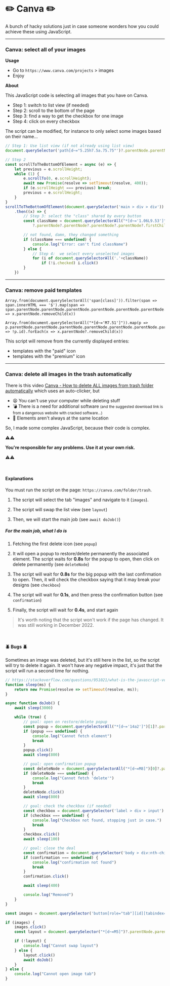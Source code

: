 # ✏️ Canva  ✏️ 

A bunch of hacky solutions just in case someone wonders how you could achieve these using JavaScript.

<hr class="sep-both">

<div class="row row-cols-md-2"><div>

### Canva: select all of your images

**Usage**

* Go to `https://www.canva.com/projects` > images
* Enjoy

**About**

This JavaScript code is selecting all images that you have on Canva.

* Step 1: switch to list view (if needed)
* Step 2: scroll to the bottom of the page
* Step 3: find a way to get the checkbox for one image
* Step 4: click on every checkbox

The script can be modified, for instance to only select some images based on their name...
</div><div>

```javascript
// Step 1: Use list view (if not already using list view)
document.querySelector('path[d~="5.25h7.5a.75.75"')?.parentNode.parentNode.parentNode.parentNode.click()

// Step 2
const scrollToTheBottomOfElement = async (e) => {
    let previous = e.scrollHeight;
    while (1) {
        e.scrollTo(0, e.scrollHeight);
        await new Promise(resolve => setTimeout(resolve, 400));
        if (e.scrollHeight === previous) break;
        previous = e.scrollHeight;
    }
}
scrollToTheBottomOfElement(document.querySelector('main > div > div'))
    .then((x) => {
        // Step 3: select the "class" shared by every button
        const className = document.querySelectorAll("*[d~='1.06L9.53']")[4]
            ?.parentNode?.parentNode?.parentNode?.parentNode?.firstChild?.classList[0]

        // not found, damn, they changed something
        if (className === undefined) {
            console.log("Error: can't find className")
        } else {
            // Step 4:  we select every unselected images
            for (i of document.querySelectorAll('.'+className))
                if (!i.checked) i.click()
        }
    })
```
</div></div>

<hr class="sep-both">

### Canva: remove paid templates

<div class="row row-cols-md-2"><div>

```javascript!
Array.from(document.querySelectorAll('span[class]')).filter(span => span.innerHTML === '$').map(span => span.parentNode.parentNode.parentNode.parentNode.parentNode.parentNode.parentNode.parentNode.parentNode.parentNode.parentNode.parentNode).forEach(x => x.parentNode.removeChild(x))

Array.from(document.querySelectorAll("*[d~='M7.51']")).map(p => p.parentNode.parentNode.parentNode.parentNode.parentNode.parentNode.parentNode.parentNode.parentNode.parentNode.parentNode.parentNode.parentNode.parentNode.parentNode).filter(p => !p.id).forEach(x => x.parentNode?.removeChild(x))
```
</div><div>

This script will remove from the currently displayed entries:

* templates with the "paid" icon
* templates with the "premium" icon

</div></div>

<hr class="sep-both">

### Canva: delete all images in the trash automatically

<div class="row row-cols-md-2"><div>

There is this video [Canva - How to delete ALL images from trash folder automatically](https://www.youtube.com/watch?v=eCCk5EFYHDM) which uses an auto-clicker, but

* 😫 You can't use your computer while deleting stuff
* 💣 There is a need for additional software <small>(and the suggested download link is from a dangerous website with cracked software...)</small>
* 🤯 Elements aren't always at the same location

So, I made some complex JavaScript, because their code is complex. 

⚠️⚠️ 

**You're responsible for any problems. Use it at your own risk.**

⚠️⚠️

<br>

#### Explanations

You must run the script on the page: `https://canva.com/folder/trash`.

1. The script will select the tab "images" and navigate to it (`images`).

2. The script will swap the list view (see `layout`)

3. Then, we will start the main job (see `await doJob()`)

##### For the main job, what I do is

1. Fetching the first delete icon (see `popup`)

2. It will open a popup to restore/delete permanently the associated element. The script waits for **0.8s** for the popup to open, then click on delete permanently (see `deleteNode`)

3. The script will wait for **0.8s** for the big popup with the last confirmation to open. Then, it will check the checkbox saying that it may break your designs (see `checkbox`)

4. The script will wait for **0.1s**, and then press the confirmation button (see `confirmation`)

5. Finally, the script will wait for **0.4s**, and start again

> It's worth noting that the script won't work if the page has changed. It was still working in December 2022.

<br>

#### 🪲 Bugs 🪲

Sometimes an image was deleted, but it's still here in the list, so the script will try to delete it again. It won't have any negative impact, it's just that the script will run a second time for nothing.
</div><div>

```javascript
// https://stackoverflow.com/questions/951021/what-is-the-javascript-version-of-sleep
function sleep(ms) {
    return new Promise(resolve => setTimeout(resolve, ms));
}

async function doJob() {
    await sleep(3000)

    while (true) {
        // goal: open on restore/delete popup
        const popup = document.querySelectorAll("*[d~='14a2']")[1]?.parentNode.parentNode.parentNode.parentNode
        if (popup === undefined) {
            console.log("Cannot fetch element")
            break
        }
        popup.click()
        await sleep(800)

        // goal: open confirmation popup
        const deleteNode = document.querySelectorAll("*[d~=M8]")[0]?.parentNode.parentNode.parentNode.parentNode.parentNode
        if (deleteNode === undefined) {
            console.log("Cannot fetch 'delete'")
            break
        }
        deleteNode.click()
        await sleep(800)

        // goal: check the checkbox (if needed)
        const checkbox = document.querySelector('label > div > input')
        if (checkbox === undefined) {
            console.log("Checkbox not found, stopping just in case.")
            break
        }
        checkbox.click()
        await sleep(100)

        // goal: close the deal
        const confirmation = document.querySelector('body > div:nth-child(2) > div > div > div > div > div > div > div > div > div > div > div > button > span')?.parentNode
        if (confirmation === undefined) {
            console.log("confirmation not found")
            break
        }
        confirmation.click()

        await sleep(400)

        console.log("Removed")
    }
}

const images = document.querySelector('button[role="tab"][id][tabindex="-1"][aria-controls][aria-selected="false"][class]')

if (images) {
    images.click()
    const layout = document.querySelector("*[d~=M5]")?.parentNode.parentNode.parentNode.parentNode

    if (!layout) {
        console.log("Cannot swap layout")
    } else {
        layout.click()
        await doJob()
    }
} else {
    console.log("Cannot open image tab")
}
```
</div></div>